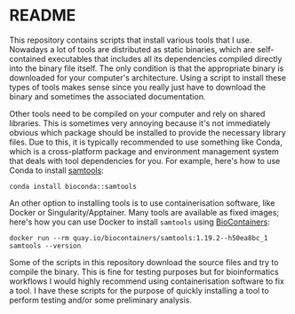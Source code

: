 # README

This repository contains scripts that install various tools that I use. Nowadays a lot of tools are distributed as static binaries, which are self-contained executables that includes all its dependencies compiled directly into the binary file itself. The only condition is that the appropriate binary is downloaded for your computer's architecture. Using a script to install these types of tools makes sense since you really just have to download the binary and sometimes the associated documentation.

Other tools need to be compiled on your computer and rely on shared libraries. This is sometimes very annoying because it's not immediately obvious which package should be installed to provide the necessary library files. Due to this, it is typically recommended to use something like Conda, which is a cross-platform package and environment management system that deals with tool dependencies for you. For example, here's how to use Conda to install [samtools](https://anaconda.org/bioconda/samtools):

```console
conda install bioconda::samtools
```

An other option to installing tools is to use containerisation software, like Docker or Singularity/Apptainer. Many tools are available as fixed images; here's how you can use Docker to install `samtools` using [BioContainers](https://biocontainers-edu.readthedocs.io/en/latest/):

```console
docker run --rm quay.io/biocontainers/samtools:1.19.2--h50ea8bc_1 samtools --version
```

Some of the scripts in this repository download the source files and try to compile the binary. This is fine for testing purposes but for bioinformatics workflows I would highly recommend using containerisation software to fix a tool. I have these scripts for the purpose of quickly installing a tool to perform testing and/or some preliminary analysis.
